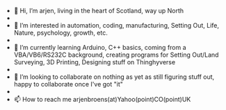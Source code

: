 - 👋 Hi, I’m arjen, living in the heart of Scotland, way up North
- 
- 👀 I’m interested in automation, coding, manufacturing, Setting Out, Life, Nature, psychology, growth, etc.
- 
- 🌱 I’m currently learning Arduino, C++ basics, coming from a VBA/VB6/RS232C background, creating programs for Setting Out/Land Surveying, 3D Printing, Designing stuff on Thinghyverse
- 
- 💞️ I’m looking to collaborate on nothing as yet as still figuring stuff out, happy to collaborate once I've got "it" 
- 
- 📫 How to reach me arjenbroens(at)Yahoo(point)CO(point)UK
